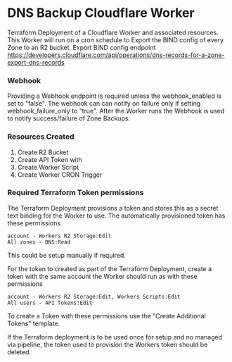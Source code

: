 # DNS Backup Cloudflare Worker
Terraform Deployment of a Cloudflare Worker and associated resources. This Worker will run on a cron schedule to Export the BIND config of every Zone to an R2 bucket. Export BIND config endpoint
https://developers.cloudflare.com/api/operations/dns-records-for-a-zone-export-dns-records

### Webhook
Providing a Webhook endpoint is required unless the webhook_enabled is set to "false". The webhook can can notify on failure only if setting webhook_failure_only to "true". After the Worker runs the Webhook is used to notify success/failure of Zone Backups. 

### Resources Created
1. Create R2 Bucket
2. Create API Token with
3. Create Worker Script
4. Create Worker CRON Trigger

### Required Terraform Token permissions
The Terraform Deployment provisions a token and stores this as a secret text binding for the Worker to use. The automatically provisioned token has these permissions
```
account - Workers R2 Storage:Edit
All zones - DNS:Read
```
This could be setup manually if required. 

For the token to created as part of the Terraform Deployment, create a token with the same account the Worker should run as with these permissions
```
account - Workers R2 Storage:Edit, Workers Scripts:Edit
All users - API Tokens:Edit
```
To create a Token with these permissions use the "Create Additional Tokens" template.

If the Terraform deployment is to be used once for setup and no managed via pipeline, the token used to provision the Workers token should be deleted. 
